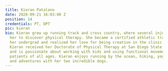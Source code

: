 ```yaml
---
title: Kieran Patalano
date: 2020-09-21 16:03:00 Z
position: 14
credentials: PT, DPT
pic: kieran
bio: Kieran grew up running track and cross country, where several injuries brought
  her to discover physical therapy. She became a certified athletic trainer during
  her undergrad and realized her love for being creative in the clinic with her patients.
  Kieran received her Doctorate of Physical Therapy at San Diego State University
  and is passionate about working with kids and using functional movement to treat
  patients of all ages. Kieran enjoys running by the ocean, hiking, yoga, salsa dancing,
  and adventures with her two incredible dogs.
---
```


